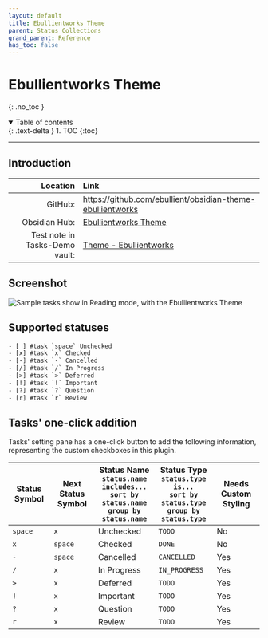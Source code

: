 ```yaml
---
layout: default
title: Ebullientworks Theme
parent: Status Collections
grand_parent: Reference
has_toc: false
---
```


# Ebullientworks Theme
{: .no_toc }

<details open markdown="block">
  <summary>
    Table of contents
  </summary>
  {: .text-delta }
1. TOC
{:toc}
</details>

---

## Introduction

|                       Location | Link                                                                                                                                                                |
| ------------------------------:|:------------------------------------------------------------------------------------------------------------------------------------------------------------------- |
|                        GitHub: | <https://github.com/ebullient/obsidian-theme-ebullientworks>                                                                                                        |
|                  Obsidian Hub: | [Ebullientworks Theme](https://publish.obsidian.md/hub/02+-+Community+Expansions/02.05+All+Community+Expansions/Themes/Ebullientworks)                              |
| Test note in Tasks-Demo vault: | [Theme - Ebullientworks](https://github.com/obsidian-tasks-group/obsidian-tasks/blob/main/resources/sample_vaults/Tasks-Demo/Styling/Theme%20-%20Ebullientworks.md) |

## Screenshot

![Sample tasks show in Reading mode, with the Ebullientworks Theme](../../../images/theme-ebullientworks-reading-view.png)

## Supported statuses

<!-- snippet: DocsSamplesForStatuses.test.Theme_Ebullientworks Text.approved.txt -->
```txt
- [ ] #task `space` Unchecked
- [x] #task `x` Checked
- [-] #task `-` Cancelled
- [/] #task `/` In Progress
- [>] #task `>` Deferred
- [!] #task `!` Important
- [?] #task `?` Question
- [r] #task `r` Review
```
<!-- endSnippet -->

## Tasks' one-click addition

Tasks' setting pane has a one-click button to add the following information, representing the custom checkboxes in this plugin.

<!-- placeholder to force blank line before included text --> <!-- include: DocsSamplesForStatuses.test.Theme_Ebullientworks Table.approved.md -->

| Status Symbol | Next Status Symbol | Status Name<br>`status.name includes...`<br>`sort by status.name`<br>`group by status.name` | Status Type<br>`status.type is...`<br>`sort by status.type`<br>`group by status.type` | Needs Custom Styling |
| ----- | ----- | ----- | ----- | ----- |
| `space` | `x` | Unchecked | `TODO` | No |
| `x` | `space` | Checked | `DONE` | No |
| `-` | `space` | Cancelled | `CANCELLED` | Yes |
| `/` | `x` | In Progress | `IN_PROGRESS` | Yes |
| `>` | `x` | Deferred | `TODO` | Yes |
| `!` | `x` | Important | `TODO` | Yes |
| `?` | `x` | Question | `TODO` | Yes |
| `r` | `x` | Review | `TODO` | Yes |

<!-- placeholder to force blank line after included text --> <!-- endInclude -->
